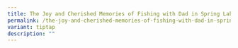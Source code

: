 ```yaml
---
title: The Joy and Cherished Memories of Fishing with Dad in Spring Lake
permalink: /the-joy-and-cherished-memories-of-fishing-with-dad-in-spring-lake/
variant: tiptap
description: ""
---
```

